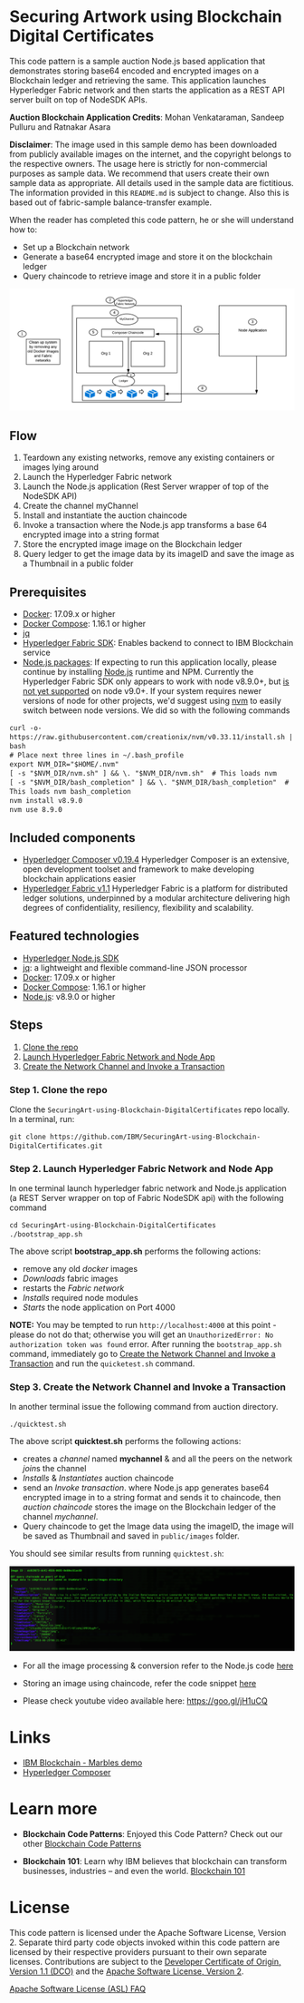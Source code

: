


# Securing Artwork using Blockchain Digital Certificates

This code pattern is a sample auction Node.js based application that demonstrates storing base64 encoded and encrypted images on a Blockchain ledger and retrieving the same. This application launches Hyperledger Fabric network and then starts the application as a REST API server built on top of NodeSDK APIs.

**Auction Blockchain Application Credits**: Mohan Venkataraman, Sandeep Pulluru and Ratnakar Asara

**Disclaimer**: The image used in this sample demo has been downloaded from publicly available images on the internet, and the copyright belongs to the respective owners. The usage here is strictly for non-commercial purposes as sample data. We recommend that users create their own sample data as appropriate. All details used in the sample data are fictitious. The information provided in this `README.md` is subject to change. Also this is based out of fabric-sample balance-transfer example.

When the reader has completed this code pattern, he or she will understand how to:

* Set up a Blockchain network
* Generate a base64 encrypted image and store it on the blockchain ledger
* Query chaincode to retrieve image and store it in a public folder


<!--Remember to dump an image in this path-->
<p align="center">
<img src="./readme-images/auction-diagram.png"/>
</p>

## Flow
<!--Add new flow steps based on the architecture diagram-->
1. Teardown any existing networks, remove any existing containers or images lying around
2. Launch the Hyperledger Fabric network
3. Launch the Node.js application (Rest Server wrapper of top of the NodeSDK API)
4. Create the channel myChannel
5. Install and instantiate the auction chaincode
6. Invoke a transaction where the Node.js app transforms a base 64 encrypted image into a string format
7. Store the encrypted image image on the Blockchain ledger
8. Query ledger to get the image data by its imageID and save the image as a Thumbnail in a public folder

<!--Update this section-->
## Prerequisites
* [Docker](https://www.docker.com/): 17.09.x or higher
* [Docker Compose](https://docs.docker.com/compose/): 1.16.1 or higher
* [jq](https://stedolan.github.io/jq/)
* [Hyperledger Fabric SDK](https://fabric-sdk-node.github.io/): Enables backend to connect to IBM Blockchain service
* [Node.js packages](https://docs.docker.com/compose/): If expecting to run this application locally, please continue by installing [Node.js](https://docs.docker.com/compose/) runtime and NPM. Currently the Hyperledger Fabric SDK only appears to work with node v8.9.0+, but [is not yet supported](https://github.com/hyperledger/fabric-sdk-node#build-and-test) on node v9.0+. If your system requires newer versions of node for other projects, we'd suggest using [nvm](https://github.com/creationix/nvm) to easily switch between node versions. We did so with the following commands
```
curl -o- https://raw.githubusercontent.com/creationix/nvm/v0.33.11/install.sh | bash
# Place next three lines in ~/.bash_profile
export NVM_DIR="$HOME/.nvm"
[ -s "$NVM_DIR/nvm.sh" ] && \. "$NVM_DIR/nvm.sh"  # This loads nvm
[ -s "$NVM_DIR/bash_completion" ] && \. "$NVM_DIR/bash_completion"  # This loads nvm bash_completion
nvm install v8.9.0
nvm use 8.9.0
```

<!--Update this section-->
## Included components
* [Hyperledger Composer v0.19.4](https://hyperledger.github.io/composer/latest/) Hyperledger Composer is an extensive, open development toolset and framework to make developing blockchain applications easier
* [Hyperledger Fabric v1.1](https://hyperledger-fabric.readthedocs.io) Hyperledger Fabric is a platform for distributed ledger solutions, underpinned by a modular architecture delivering high degrees of confidentiality, resiliency, flexibility and scalability.

<!--Update this section-->
## Featured technologies
* [Hyperledger Node.js SDK](https://github.com/hyperledger/fabric-sdk-node)
* [jq](https://stedolan.github.io/jq/): a lightweight and flexible command-line JSON processor
* [Docker](https://www.docker.com/): 17.09.x or higher
* [Docker Compose](https://docs.docker.com/compose/): 1.16.1 or higher
* [Node.js](https://docs.docker.com/compose/): v8.9.0 or higher

## Steps
1. [Clone the repo](#1-clone-the-repo)
2. [Launch Hyperledger Fabric Network and Node App](#2-launch-hyperledger-fabric-network-and-node-app)
3. [Create the Network Channel and Invoke a Transaction](#3-Create-the-Network-Channel-and-Invoke-a-Transaction)


### Step 1. Clone the repo

Clone the `SecuringArt-using-Blockchain-DigitalCertificates` repo locally. In a terminal, run:

```
git clone https://github.com/IBM/SecuringArt-using-Blockchain-DigitalCertificates.git
```

### Step 2. Launch Hyperledger Fabric Network and Node App

In one terminal launch hyperledger fabric network and Node.js application (a REST Server wrapper on top of Fabric NodeSDK api) with the following command
```
cd SecuringArt-using-Blockchain-DigitalCertificates
./bootstrap_app.sh
```
The above script **bootstrap_app.sh** performs the following actions:
* remove any old *docker* images
* *Downloads* fabric images
* restarts the *Fabric network*
* *Installs* required node modules
* *Starts* the node application on Port 4000

**NOTE:** You may be tempted to run `http://localhost:4000` at this point - please do not do that; otherwise you will get an `UnauthorizedError: No authorization token was found` error.  After running the `bootstrap_app.sh` command, immediately go to [Create the Network Channel and Invoke a Transaction](#3-Create-the-Network-Channel-and-Invoke-a-Transaction) and run the `quicketest.sh` command.

### Step 3. Create the Network Channel and Invoke a Transaction
In another terminal issue the following command from auction directory.
```
./quicktest.sh
```
The above script **quicktest.sh** performs the following actions:
* creates a *channel* named **mychannel** & and all the peers on the network *join*s the channel
* *Installs* & *Instantiates* auction chaincode
* send an *Invoke transaction*. where Node.js app generates base64 encrypted image in to a string format and sends it to chaincode, then *auction chaincode* stores the image on the Blockchain ledger of the channel *mychannel*.
* Query chaincode to get the Image data using the imageID, the image will be saved as Thumbnail and saved in `public/images` folder.

You should see similar results from running `quicktest.sh`:
<p align="center">
<img src="./readme-images/image-output.png"/>
</p>


* For all the image processing & conversion refer to the Node.js code [here](https://github.com/ChainyardLabs/auction/blob/master/app/saveImageTx.js)

* Storing an image using chaincode, refer the code snippet [here](https://github.com/ChainyardLabs/auction/blob/master/artifacts/src/github.com/auction/auction.go#L138-L168)

* Please check youtube video available here: https://goo.gl/jH1uCQ


# Links

* [IBM Blockchain - Marbles demo](https://github.com/IBM-Blockchain/marbles)
* [Hyperledger Composer](https://hyperledger.github.io/composer/latest/index.html)


# Learn more

* **Blockchain Code Patterns**: Enjoyed this Code Pattern? Check out our other [Blockchain Code Patterns](https://developer.ibm.com/code/technologies/blockchain/)

* **Blockchain 101**: Learn why IBM believes that blockchain can transform businesses, industries – and even the world. [Blockchain 101](https://developer.ibm.com/code/technologies/blockchain/)

# License
This code pattern is licensed under the Apache Software License, Version 2.  Separate third party code objects invoked within this code pattern are licensed by their respective providers pursuant to their own separate licenses. Contributions are subject to the [Developer Certificate of Origin, Version 1.1 (DCO)](https://developercertificate.org/) and the [Apache Software License, Version 2](http://www.apache.org/licenses/LICENSE-2.0.txt).

[Apache Software License (ASL) FAQ](http://www.apache.org/foundation/license-faq.html#WhatDoesItMEAN)
